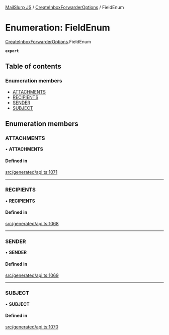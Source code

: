 [MailSlurp JS](../README.md) / [CreateInboxForwarderOptions](../modules/CreateInboxForwarderOptions.md) / FieldEnum

# Enumeration: FieldEnum

[CreateInboxForwarderOptions](../modules/CreateInboxForwarderOptions.md).FieldEnum

**`export`**

## Table of contents

### Enumeration members

- [ATTACHMENTS](CreateInboxForwarderOptions.FieldEnum.md#attachments)
- [RECIPIENTS](CreateInboxForwarderOptions.FieldEnum.md#recipients)
- [SENDER](CreateInboxForwarderOptions.FieldEnum.md#sender)
- [SUBJECT](CreateInboxForwarderOptions.FieldEnum.md#subject)

## Enumeration members

### ATTACHMENTS

• **ATTACHMENTS**

#### Defined in

[src/generated/api.ts:1071](https://github.com/mailslurp/mailslurp-client/blob/004c609/src/generated/api.ts#L1071)

___

### RECIPIENTS

• **RECIPIENTS**

#### Defined in

[src/generated/api.ts:1068](https://github.com/mailslurp/mailslurp-client/blob/004c609/src/generated/api.ts#L1068)

___

### SENDER

• **SENDER**

#### Defined in

[src/generated/api.ts:1069](https://github.com/mailslurp/mailslurp-client/blob/004c609/src/generated/api.ts#L1069)

___

### SUBJECT

• **SUBJECT**

#### Defined in

[src/generated/api.ts:1070](https://github.com/mailslurp/mailslurp-client/blob/004c609/src/generated/api.ts#L1070)
